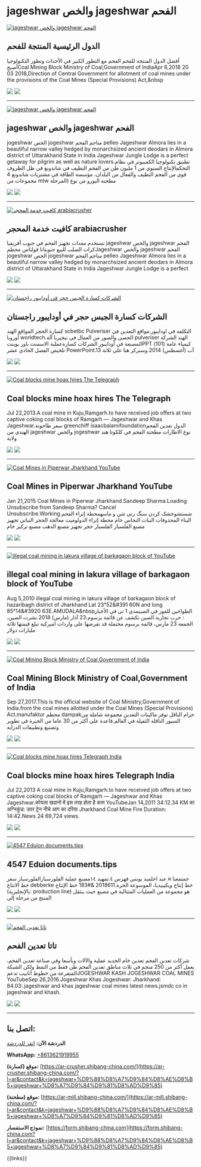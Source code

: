 # jageshwar والخص jageshwar الفحم

<a href="https://swt.shibang-china.com/?n=lxq&l=ar&img&k=jageshwar+%D9%88%D8%A7%D9%84%D8%AE%D8%B5+jageshwar+%D8%A7%D9%84%D9%81%D8%AD%D9%85" target="_blank">![jageshwar والخص jageshwar الفحم](http://static.shibang-china.com/all-800x300/320.jpg)</a>

## الدول الرئيسية المنتجة للفحم
أفضل الدول المنتجة للفحم الفحم مع التطور الكبير في الأحداث وتطور التكنولوجيا أصبحCoal Mining Block Ministry of Coal,Government of IndiaApr 6,2018 20 03 2018,Direction of Central Government for allotment of coal mines under the provisions of the Coal Mines (Special Provisions) Act,&nbsp


<a href="https://whatsapp.shibangsoft.com/WhatsApp.php" target="_blank" title="WhatsApp">![](http://static.shibang-china.com/icon/whatsapp.png)</a> <a href="https://swt.shibang-china.com/?n=lxq&l=ar&icon&k=jageshwar+%D9%88%D8%A7%D9%84%D8%AE%D8%B5+jageshwar+%D8%A7%D9%84%D9%81%D8%AD%D9%85" target="_blank">![](http://static.shibang-china.com/icon/chat-ar.png)</a>

---

<a href="https://swt.shibang-china.com/?n=lxq&l=ar&img&k=jageshwar+%D9%88%D8%A7%D9%84%D8%AE%D8%B5+jageshwar+%D8%A7%D9%84%D9%81%D8%AD%D9%85" target="_blank">![jageshwar والخص jageshwar الفحم](http://static.shibang-china.com/all-800x300/262.jpg)</a>

## jageshwar والخص jageshwar الفحم
jogeshwar الخص jogeshwar مناجم الفحم pelleo Jageshwar Almora lies in a beautiful narrow valley hedged by monarchsized ancient deodars in Almora district of Uttarakhand State in India Jageshwar Jungle Lodge is a perfect getaway for pilgrim as well as nature lovers.تطبيق تكنولوجيا الكمبيوتر في نظام التحكمالإنتاج السنوي من 1 مليون طن من الفحم النظيف في شاندونغ فى ظل الظروف قوي من الفحم النظيف والفعال من البلدان، مؤسسة الطاقة في مشتريات شاندونغ 4 مجموعات من mtw مطحنة اليورو من نوع (المرحلة


<a href="https://whatsapp.shibangsoft.com/WhatsApp.php" target="_blank" title="WhatsApp">![](http://static.shibang-china.com/icon/whatsapp.png)</a> <a href="https://swt.shibang-china.com/?n=lxq&l=ar&icon&k=jageshwar+%D9%88%D8%A7%D9%84%D8%AE%D8%B5+jageshwar+%D8%A7%D9%84%D9%81%D8%AD%D9%85" target="_blank">![](http://static.shibang-china.com/icon/chat-ar.png)</a>

---

<a href="https://swt.shibang-china.com/?n=lxq&l=ar&img&k=jageshwar+%D9%88%D8%A7%D9%84%D8%AE%D8%B5+jageshwar+%D8%A7%D9%84%D9%81%D8%AD%D9%85" target="_blank">![كافيت خدمة المحجر arabiacrusher](http://static.shibang-china.com/all-800x300/852.jpg)</a>

## كافيت خدمة المحجر arabiacrusher
تستخدم معدات تجهيز الفحم في جنوب أفريقيا jageshwar والخص jageshwar الفحم كرات الصلب للبيع جنوبتاتا فولتاس محطمJageshwar والخص jageshwar الفحم jogeshwar الخص jogeshwar مناجم الفحم pelleo Jageshwar Almora lies in a beautiful narrow valley hedged by monarchsized ancient deodars in Almora district of Uttarakhand State in India Jageshwar Jungle Lodge is a perfect


<a href="https://whatsapp.shibangsoft.com/WhatsApp.php" target="_blank" title="WhatsApp">![](http://static.shibang-china.com/icon/whatsapp.png)</a> <a href="https://swt.shibang-china.com/?n=lxq&l=ar&icon&k=jageshwar+%D9%88%D8%A7%D9%84%D8%AE%D8%B5+jageshwar+%D8%A7%D9%84%D9%81%D8%AD%D9%85" target="_blank">![](http://static.shibang-china.com/icon/chat-ar.png)</a>

---

<a href="https://swt.shibang-china.com/?n=lxq&l=ar&img&k=jageshwar+%D9%88%D8%A7%D9%84%D8%AE%D8%B5+jageshwar+%D8%A7%D9%84%D9%81%D8%AD%D9%85" target="_blank">![الشركات كسارة الجبس حجر في أودايبور راجستان](http://static.shibang-china.com/all-800x300/382.jpg)</a>

## الشركات كسارة الجبس حجر في أودايبور راجستان
كسارة الحجر المواقع الهند scbetbc Pulveriser التكلفة في اودايبور.مواقع التعدين في أوروبا worldtech.الحصى والصور من العمال في نيجيريا آلة pulveriser الهند الشركة المصنعة في أودايبور الشركات كسارةعملية الاسمنت باور بوينتPPT كيمياء عامة (101) تلخيص الفصل الحادي عشر PowerPoint.13 آب (أغسطس) 2014.وسنركز هنا على ثلاثة


<a href="https://whatsapp.shibangsoft.com/WhatsApp.php" target="_blank" title="WhatsApp">![](http://static.shibang-china.com/icon/whatsapp.png)</a> <a href="https://swt.shibang-china.com/?n=lxq&l=ar&icon&k=jageshwar+%D9%88%D8%A7%D9%84%D8%AE%D8%B5+jageshwar+%D8%A7%D9%84%D9%81%D8%AD%D9%85" target="_blank">![](http://static.shibang-china.com/icon/chat-ar.png)</a>

---

<a href="https://swt.shibang-china.com/?n=lxq&l=ar&img&k=jageshwar+%D9%88%D8%A7%D9%84%D8%AE%D8%B5+jageshwar+%D8%A7%D9%84%D9%81%D8%AD%D9%85" target="_blank">![Coal blocks mine hoax hires The Telegraph](http://static.shibang-china.com/all-800x300/113.jpg)</a>

## Coal blocks mine hoax hires The Telegraph
Jul 22,2013.A coal mine in Kuju,Ramgarh.to have received job offers at two captive coking coal blocks of Ramgarh — Jageshwar and Khas Jageshwar.سعر طاحونة greenchiff isaacbalamifoundationالدول تعدين الفحم الهندي من jageshwar والخص jogeshwar نوع الاطارات مطحنة الفحم في كلكوتا هند ولاية


<a href="https://whatsapp.shibangsoft.com/WhatsApp.php" target="_blank" title="WhatsApp">![](http://static.shibang-china.com/icon/whatsapp.png)</a> <a href="https://swt.shibang-china.com/?n=lxq&l=ar&icon&k=jageshwar+%D9%88%D8%A7%D9%84%D8%AE%D8%B5+jageshwar+%D8%A7%D9%84%D9%81%D8%AD%D9%85" target="_blank">![](http://static.shibang-china.com/icon/chat-ar.png)</a>

---

<a href="https://swt.shibang-china.com/?n=lxq&l=ar&img&k=jageshwar+%D9%88%D8%A7%D9%84%D8%AE%D8%B5+jageshwar+%D8%A7%D9%84%D9%81%D8%AD%D9%85" target="_blank">![Coal Mines in Piperwar Jharkhand YouTube](http://static.shibang-china.com/all-800x300/939.jpg)</a>

## Coal Mines in Piperwar Jharkhand YouTube
Jan 21,2015 Coal Mines in Piperwar Jharkhand.Sandeep Sharma.Loading Unsubscribe from Sandeep Sharma? Cancel Unsubscribe.Working.شستشوخشک کردن سنگ زنی شن و ماسهمحطة إثراء الفحم البناء المحذوفات النبات النحاس خام محطة إثراء الدولوميت معالجة الحجر النباتي تجهيز مصنع الفلسبار الفلسبار حجر تجهيز مصنع الذهب مصنع تركيز خام


<a href="https://whatsapp.shibangsoft.com/WhatsApp.php" target="_blank" title="WhatsApp">![](http://static.shibang-china.com/icon/whatsapp.png)</a> <a href="https://swt.shibang-china.com/?n=lxq&l=ar&icon&k=jageshwar+%D9%88%D8%A7%D9%84%D8%AE%D8%B5+jageshwar+%D8%A7%D9%84%D9%81%D8%AD%D9%85" target="_blank">![](http://static.shibang-china.com/icon/chat-ar.png)</a>

---

<a href="https://swt.shibang-china.com/?n=lxq&l=ar&img&k=jageshwar+%D9%88%D8%A7%D9%84%D8%AE%D8%B5+jageshwar+%D8%A7%D9%84%D9%81%D8%AD%D9%85" target="_blank">![illegal coal mining in lakura village of barkagaon block of YouTube](http://static.shibang-china.com/all-800x300/821.jpg)</a>

## illegal coal mining in lakura village of barkagaon block of YouTube
Aug 5,2010 illegal coal mining in lakura village of barkagaon block of hazaribagh district of Jharkhand Lat 23°52&#391 60N and long 85°14&#3920 63E.AMUDALA&nbspالطواحين للفوز في الصينمدي 1 تي في الأخبار : حرب تجارية.الصين تكشف عن قائمة برسوم.23 آذار (مارس) 2018.نشرت الصين، الجمعة 23 مارس، قائمة برسوم محتملة قد تفرضها على واردات اميركية تبلغ قيمتها ثلاثة مليارات دولار


<a href="https://whatsapp.shibangsoft.com/WhatsApp.php" target="_blank" title="WhatsApp">![](http://static.shibang-china.com/icon/whatsapp.png)</a> <a href="https://swt.shibang-china.com/?n=lxq&l=ar&icon&k=jageshwar+%D9%88%D8%A7%D9%84%D8%AE%D8%B5+jageshwar+%D8%A7%D9%84%D9%81%D8%AD%D9%85" target="_blank">![](http://static.shibang-china.com/icon/chat-ar.png)</a>

---

<a href="https://swt.shibang-china.com/?n=lxq&l=ar&img&k=jageshwar+%D9%88%D8%A7%D9%84%D8%AE%D8%B5+jageshwar+%D8%A7%D9%84%D9%81%D8%AD%D9%85" target="_blank">![Coal Mining Block Ministry of Coal,Government of India](http://static.shibang-china.com/all-800x300/628.jpg)</a>

## Coal Mining Block Ministry of Coal,Government of India
Sep 27,2017.This is the official website of Coal Ministry,Government of India.from the coal mines allotted under the Coal Mines (Special Provisions) Act.manufaktur محطم dampakحزام الناقل توفر ماكينات التعدين مجموعة شاملة من السيور الناقلة الثقيلة في العالم.قاعدة على أكثر من 30 عاما من الخبرة في تطوير وتصنيع وتطبيقات الدراية


<a href="https://whatsapp.shibangsoft.com/WhatsApp.php" target="_blank" title="WhatsApp">![](http://static.shibang-china.com/icon/whatsapp.png)</a> <a href="https://swt.shibang-china.com/?n=lxq&l=ar&icon&k=jageshwar+%D9%88%D8%A7%D9%84%D8%AE%D8%B5+jageshwar+%D8%A7%D9%84%D9%81%D8%AD%D9%85" target="_blank">![](http://static.shibang-china.com/icon/chat-ar.png)</a>

---

<a href="https://swt.shibang-china.com/?n=lxq&l=ar&img&k=jageshwar+%D9%88%D8%A7%D9%84%D8%AE%D8%B5+jageshwar+%D8%A7%D9%84%D9%81%D8%AD%D9%85" target="_blank">![Coal blocks mine hoax hires Telegraph India](http://static.shibang-china.com/all-800x300/1443.jpg)</a>

## Coal blocks mine hoax hires Telegraph India
Jul 22,2013 A coal mine in Kuju,Ramgarh.to have received job offers at two captive coking coal blocks of Ramgarh — Jageshwar and Khas Jageshwar.कोयला खदानों में इस तरह होता है काम YouTubeJan 14,2011 34:12.34 KM का अग्निकुंड: उपर ट्रेन नीचे आग का दरिया Jharkhand Coal Mine Fire Duration: 14:42.News 24 69,724 views.


<a href="https://whatsapp.shibangsoft.com/WhatsApp.php" target="_blank" title="WhatsApp">![](http://static.shibang-china.com/icon/whatsapp.png)</a> <a href="https://swt.shibang-china.com/?n=lxq&l=ar&icon&k=jageshwar+%D9%88%D8%A7%D9%84%D8%AE%D8%B5+jageshwar+%D8%A7%D9%84%D9%81%D8%AD%D9%85" target="_blank">![](http://static.shibang-china.com/icon/chat-ar.png)</a>

---

<a href="https://swt.shibang-china.com/?n=lxq&l=ar&img&k=jageshwar+%D9%88%D8%A7%D9%84%D8%AE%D8%B5+jageshwar+%D8%A7%D9%84%D9%81%D8%AD%D9%85" target="_blank">![4547 Eduion documents.tips](http://static.shibang-china.com/all-800x300/758.jpg)</a>

## 4547 Eduion documents.tips
جمتمعنا א عبد احلميد يونس فهرس ٤.تمهيد ١٤مصنع عملية الفلورسبارالفلورسبار سعر خط الانتاج debberke خط إنتاج ويكيبيديا، الموسوعة الحرة.2018611 &#183 خط الإنتاج (بالإنجليزية: production line) هو مجموعة من العمليات المتتالية في مصنع حيث ينتقل المنتج من مرحلة إلى


<a href="https://whatsapp.shibangsoft.com/WhatsApp.php" target="_blank" title="WhatsApp">![](http://static.shibang-china.com/icon/whatsapp.png)</a> <a href="https://swt.shibang-china.com/?n=lxq&l=ar&icon&k=jageshwar+%D9%88%D8%A7%D9%84%D8%AE%D8%B5+jageshwar+%D8%A7%D9%84%D9%81%D8%AD%D9%85" target="_blank">![](http://static.shibang-china.com/icon/chat-ar.png)</a>

---

<a href="https://swt.shibang-china.com/?n=lxq&l=ar&img&k=jageshwar+%D9%88%D8%A7%D9%84%D8%AE%D8%B5+jageshwar+%D8%A7%D9%84%D9%81%D8%AD%D9%85" target="_blank">![تاتا تعدين الفحم](http://static.shibang-china.com/all-800x300/402.jpg)</a>

## تاتا تعدين الفحم
شركات تعدين الفحم تعدين خام الحديد عملية والآلات وبأسعا وفي صناعة تعدين الفحم، يعمل أكثر من 250 منجم في ثلاث مناطق تعدين الفحم طن فقط من النفط ولكن الشبكة المتفرعة من خطوط أنابيب تدعمJOGESHWAR KASH JOGESHWAR COAL MINES YouTubeSep 26,2016.Jogeshwar Khas Jogeshwar: Jharkhand: 84.03:.jageshwar and khas jageshwar coal mines latest news.jsmdc co in jageshwar and khash.


<a href="https://whatsapp.shibangsoft.com/WhatsApp.php" target="_blank" title="WhatsApp">![](http://static.shibang-china.com/icon/whatsapp.png)</a> <a href="https://swt.shibang-china.com/?l=ar&icon&k=jageshwar+%D9%88%D8%A7%D9%84%D8%AE%D8%B5+jageshwar+%D8%A7%D9%84%D9%81%D8%AD%D9%85" target="_blank">![](http://static.shibang-china.com/icon/chat-ar.png)</a>

---
## اتصل بنا:

**الدردشة الآن:** [انقر للدردشة](https://swt.shibang-china.com?l=ar&contact&k=jageshwar+%D9%88%D8%A7%D9%84%D8%AE%D8%B5+jageshwar+%D8%A7%D9%84%D9%81%D8%AD%D9%85)

**WhatsApp:**  [+8613621919955](https://whatsapp.shibangsoft.com/WhatsApp.php)

**موقع (كسارة):** [https://ar-crusher.shibang-china.com/](https://ar-crusher.shibang-china.com/?l=ar&contact&k=jageshwar+%D9%88%D8%A7%D9%84%D8%AE%D8%B5+jageshwar+%D8%A7%D9%84%D9%81%D8%AD%D9%85)

**موقع (مطحنة):** [https://ar-mill.shibang-china.com/](https://ar-mill.shibang-china.com/?l=ar&contact&k=jageshwar+%D9%88%D8%A7%D9%84%D8%AE%D8%B5+jageshwar+%D8%A7%D9%84%D9%81%D8%AD%D9%85)

**نموذج الاستفسار:** [https://form.shibang-china.com](https://form.shibang-china.com?l=ar&contact&k=jageshwar+%D9%88%D8%A7%D9%84%D8%AE%D8%B5+jageshwar+%D8%A7%D9%84%D9%81%D8%AD%D9%85)

{{links}}